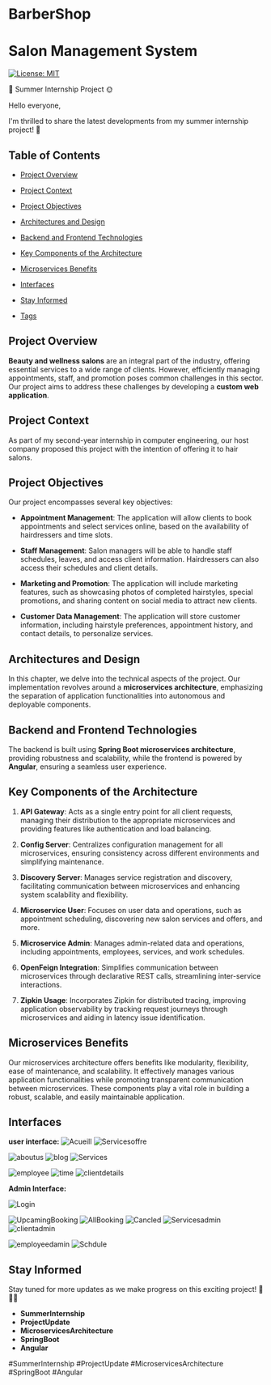 # BarberShop
# Salon Management System

[![License: MIT](https://img.shields.io/badge/License-MIT-yellow.svg)](https://opensource.org/licenses/MIT) 

🚀  Summer Internship Project  🌞

Hello everyone,

I'm thrilled to share the latest developments from my summer internship project! 🌟

## Table of Contents
- [Project Overview](#project-overview)
- [Project Context](#project-context)
- [Project Objectives](#project-objectives)
- [Architectures and Design](#architectures-and-design)
- [Backend and Frontend Technologies](#backend-and-frontend-technologies)
- [Key Components of the Architecture](#key-components-of-the-architecture)
- [Microservices Benefits](#microservices-benefits)
- [Interfaces](#Interfaces)

- [Stay Informed](#stay-informed)
- [Tags](#tags)

## Project Overview

**Beauty and wellness salons** are an integral part of the industry, offering essential services to a wide range of clients. However, efficiently managing appointments, staff, and promotion poses common challenges in this sector. Our project aims to address these challenges by developing a **custom web application**.

## Project Context

As part of my second-year internship in computer engineering, our host company proposed this project with the intention of offering it to hair salons.

## Project Objectives

Our project encompasses several key objectives:

- **Appointment Management**: The application will allow clients to book appointments and select services online, based on the availability of hairdressers and time slots.

- **Staff Management**: Salon managers will be able to handle staff schedules, leaves, and access client information. Hairdressers can also access their schedules and client details.

- **Marketing and Promotion**: The application will include marketing features, such as showcasing photos of completed hairstyles, special promotions, and sharing content on social media to attract new clients.

- **Customer Data Management**: The application will store customer information, including hairstyle preferences, appointment history, and contact details, to personalize services.

## Architectures and Design

In this chapter, we delve into the technical aspects of the project. Our implementation revolves around a **microservices architecture**, emphasizing the separation of application functionalities into autonomous and deployable components.

## Backend and Frontend Technologies

The backend is built using **Spring Boot microservices architecture**, providing robustness and scalability, while the frontend is powered by **Angular**, ensuring a seamless user experience.

## Key Components of the Architecture

1. **API Gateway**: Acts as a single entry point for all client requests, managing their distribution to the appropriate microservices and providing features like authentication and load balancing.

2. **Config Server**: Centralizes configuration management for all microservices, ensuring consistency across different environments and simplifying maintenance.

3. **Discovery Server**: Manages service registration and discovery, facilitating communication between microservices and enhancing system scalability and flexibility.

4. **Microservice User**: Focuses on user data and operations, such as appointment scheduling, discovering new salon services and offers, and more.

5. **Microservice Admin**: Manages admin-related data and operations, including appointments, employees, services, and work schedules.

6. **OpenFeign Integration**: Simplifies communication between microservices through declarative REST calls, streamlining inter-service interactions.

7. **Zipkin Usage**: Incorporates Zipkin for distributed tracing, improving application observability by tracking request journeys through microservices and aiding in latency issue identification.

## Microservices Benefits

Our microservices architecture offers benefits like modularity, flexibility, ease of maintenance, and scalability. It effectively manages various application functionalities while promoting transparent communication between microservices. These components play a vital role in building a robust, scalable, and easily maintainable application.

## Interfaces
**user interface:**
![Acueill](https://github.com/Bouchnak-Maher/BarberShop/assets/94197705/125135be-fe12-4853-ba90-fc5270b92a0a)
![Servicesoffre](https://github.com/Bouchnak-Maher/BarberShop/assets/94197705/1c5f95cc-aa30-4e8b-9886-cb6b29600ade)

![aboutus](https://github.com/Bouchnak-Maher/BarberShop/assets/94197705/9ac276d0-acbc-4a45-bbf6-cdd7d96be5c5)
![blog](https://github.com/Bouchnak-Maher/BarberShop/assets/94197705/e82fe114-53fc-4d61-9217-a35adaf04a2c)
![Services](https://github.com/Bouchnak-Maher/BarberShop/assets/94197705/eae47a27-96e2-41e0-8256-9ede5be4e6f6)

![employee](https://github.com/Bouchnak-Maher/BarberShop/assets/94197705/6eddba6d-1ee4-45ec-b841-f60e70a31607)
![time](https://github.com/Bouchnak-Maher/BarberShop/assets/94197705/2900ae62-1412-4a0c-84e5-490b7d5977f3)
![clientdetails](https://github.com/Bouchnak-Maher/BarberShop/assets/94197705/6df182e6-1b02-43b3-a74d-ea6e57b58bbf)

**Admin Interface:**

![Login](https://github.com/Bouchnak-Maher/BarberShop/assets/94197705/788b3d72-4c11-4ec6-9710-9386d11c2f34)

![UpcamingBooking](https://github.com/Bouchnak-Maher/BarberShop/assets/94197705/3af32e1f-d3ff-4a26-bdba-8cfeff6dc13e)
![AllBooking](https://github.com/Bouchnak-Maher/BarberShop/assets/94197705/f90ab249-4f86-4bf4-8cfd-c16b80b8fef4)
![Cancled](https://github.com/Bouchnak-Maher/BarberShop/assets/94197705/ab2b49bb-ed1d-485b-af4b-dc42c3f34530)
![Servicesadmin](https://github.com/Bouchnak-Maher/BarberShop/assets/94197705/426b5bb4-2d41-4ada-82c0-7049da7ce106)
![clientadmin](https://github.com/Bouchnak-Maher/BarberShop/assets/94197705/7033d06c-297e-4fa8-93d9-929e58e96279)

![employeedamin](https://github.com/Bouchnak-Maher/BarberShop/assets/94197705/b12a9982-033f-4bab-986e-306af3bf48b9)
![Schdule](https://github.com/Bouchnak-Maher/BarberShop/assets/94197705/ce318143-a3cc-4067-a1cd-edad12235f15)



## Stay Informed

Stay tuned for more updates as we make progress on this exciting project! 💪💼✨

- **SummerInternship**
- **ProjectUpdate**
- **MicroservicesArchitecture**
- **SpringBoot**
- **Angular**

#SummerInternship #ProjectUpdate #MicroservicesArchitecture #SpringBoot #Angular
